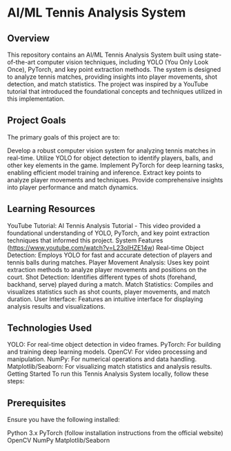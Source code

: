 # AI/ML Tennis Analysis System

## Overview
This repository contains an AI/ML Tennis Analysis System built using state-of-the-art computer vision techniques, including YOLO (You Only Look Once), PyTorch, and key point extraction methods. The system is designed to analyze tennis matches, providing insights into player movements, shot detection, and match statistics. The project was inspired by a YouTube tutorial that introduced the foundational concepts and techniques utilized in this implementation.

## Project Goals
The primary goals of this project are to:

Develop a robust computer vision system for analyzing tennis matches in real-time.
Utilize YOLO for object detection to identify players, balls, and other key elements in the game.
Implement PyTorch for deep learning tasks, enabling efficient model training and inference.
Extract key points to analyze player movements and techniques.
Provide comprehensive insights into player performance and match dynamics.

## Learning Resources
YouTube Tutorial: AI Tennis Analysis Tutorial - This video provided a foundational understanding of YOLO, PyTorch, and key point extraction techniques that informed this project.
System Features (https://www.youtube.com/watch?v=L23oIHZE14w)
Real-time Object Detection: Employs YOLO for fast and accurate detection of players and tennis balls during matches.
Player Movement Analysis: Uses key point extraction methods to analyze player movements and positions on the court.
Shot Detection: Identifies different types of shots (forehand, backhand, serve) played during a match.
Match Statistics: Compiles and visualizes statistics such as shot counts, player movements, and match duration.
User Interface: Features an intuitive interface for displaying analysis results and visualizations.

## Technologies Used
YOLO: For real-time object detection in video frames.
PyTorch: For building and training deep learning models.
OpenCV: For video processing and manipulation.
NumPy: For numerical operations and data handling.
Matplotlib/Seaborn: For visualizing match statistics and analysis results.
Getting Started
To run this Tennis Analysis System locally, follow these steps:

## Prerequisites
Ensure you have the following installed:

Python 3.x
PyTorch (follow installation instructions from the official website)
OpenCV
NumPy
Matplotlib/Seaborn

